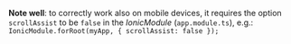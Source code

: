 **Note well**: to correctly work also on mobile devices, it requires the option  `scrollAssist` 
to be `false` in the _IonicModule_ (`app.module.ts`), e.g.:
  `IonicModule.forRoot(myApp, { scrollAssist: false });`
